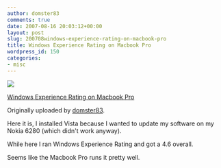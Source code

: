 ```yaml
---
author: domster83
comments: true
date: 2007-08-16 20:03:12+00:00
layout: post
slug: 200708windows-experience-rating-on-macbook-pro
title: Windows Experience Rating on Macbook Pro
wordpress_id: 150
categories:
- misc
---
```


[![](http://farm2.static.flickr.com/1148/1141047068_049038dbca_m.jpg)](http://www.flickr.com/photos/domster83/1141047068/)
   

 
  [Windows Experience Rating on Macbook Pro](http://www.flickr.com/photos/domster83/1141047068/)
    

  Originally uploaded by [domster83](http://www.flickr.com/people/domster83/).
 





Here it is, I installed Vista because I wanted to update my software on my Nokia 6280 (which didn't work anyway).   

While here I ran Windows Experience Rating and got a 4.6 overall. 




Seems like the Macbook Pro runs it pretty well.
